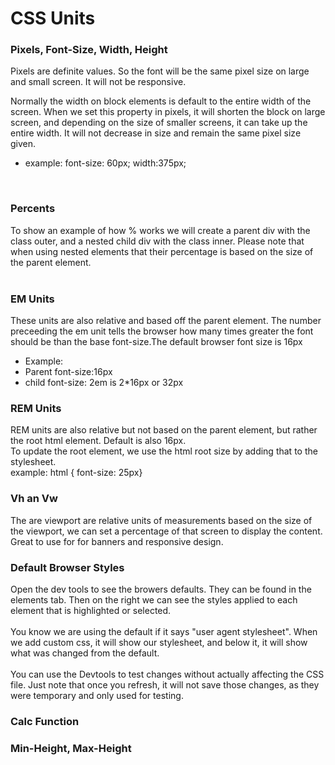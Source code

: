 # CSS Units

### Pixels, Font-Size, Width, Height
Pixels are definite values. So the font will be the same pixel size on large and small screen. It will not be responsive. <br/>

Normally the width on block elements is default to the entire width of the screen. When we set this property in pixels, it will shorten the block on large screen, and depending on the size of smaller screens, it can take up the entire width. It will not decrease in size and remain the same pixel size given.
<br/>
* example: font-size: 60px; width:375px;
<br/>

### Percents
To show an example of how % works we will create a parent div with the class outer, and a nested child div with the class inner.  Please note that when using nested elements that their percentage is based on the size of the parent element. <br/>
<br/>


### EM Units
These units are also relative and based off the parent element.
The number preceeding the em unit tells the browser how many times greater the font should be than the base font-size.The default browser font size is 16px<br/>

* Example: <br/>
* Parent font-size:16px <br/>
* child font-size: 2em is 2*16px or 32px

### REM Units
REM units are also relative but not based on the parent element, but rather the root html element. Default is also 16px.
<br/>
To update the root element, we use the html root size by adding that to the stylesheet.<br/>
example: html { font-size: 25px}

### Vh an Vw
The are viewport are relative units of measurements based on the size of the viewport, we can set a percentage of that screen to display the content. <br/>
Great to use for for banners and responsive design.
<br/>

### Default Browser Styles
Open the dev tools to see the browers defaults. They can be found in the elements tab. Then on the right we can see the styles applied to each element that is highlighted or selected. 
<br/>
<br/>
You know we are using the default if it says "user agent stylesheet". When we add custom css, it will show our stylesheet, and below it, it will show what was changed from the default. 
<br/>
<br/>
You can use the Devtools to test changes without actually affecting the CSS file. Just note that once you refresh, it will not save those changes, as they were temporary and only used for testing. 
<br/>

### Calc Function


### Min-Height, Max-Height
